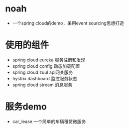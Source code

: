 # noah
- 一个spring cloud的demo，采用event sourcing思想打造

# 使用的组件
- spring cloud eureka 服务注册和发现
- spring cloud config 动态加载配置
- spring cloud zuul api网关服务
- hystrix dashboard 监控服务状态
- spring cloud stream 消息服务

# 服务demo
- car_lease 一个简单的车辆租赁微服务

